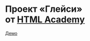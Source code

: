 # Проект «Глейси» от [HTML Academy](https://htmlacademy.ru/)

[Демо](https://v-zdorovcev.github.io/1507737-gllacy-30/)
